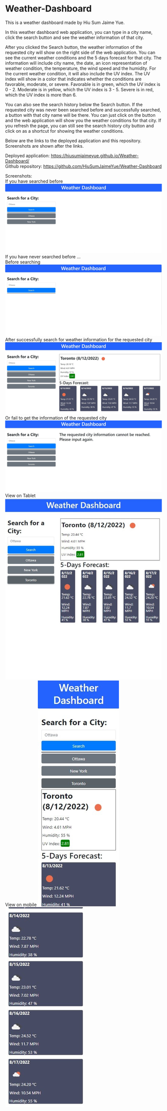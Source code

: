 # Weather-Dashboard

This is a weather dashboard made by Hiu Sum Jaime Yue.    

In this weather dashboard web application, you can type in a city name, click the search button and see the weather information of that city.              

After you clicked the Search button, the weather information of the requested city will show on the right side of the web application. You can see the current weather conditions and the 5 days forecast for that city. The information will include city name, the date, an icon representation of weather condition, the temperature, the wind speed and the humidity. For the current weather condition, it will also include the UV index. The UV index will show in a color that indicates whether the conditions are favorable, moderate, or severe. Favorable is in green, which the UV index is 0 - 2. Moderate is in yellow, which the UV index is 3 - 5. Severe is in red, which the UV index is more than 6.      

You can also see the search history below the Search button. If the requested city was never been searched before and successfully searched, a button with that city name will be there. You can just click on the button and the web application will show you the weather conditions for that city. If you refresh the page, you can still see the search history city button and click on as a shortcut for showing the weather conditions.             

Below are the links to the deployed application and this repository. Screenshots are shown after the links.

Deployed application: https://hiusumjaimeyue.github.io/Weather-Dashboard/        
Github repository: https://github.com/HiuSumJaimeYue/Weather-Dashboard         

Screenshots:     
If you have searched before
![Weather-Dashboard Preview 1](https://github.com/HiuSumJaimeYue/Weather-Dashboard/blob/main/screenshots/weatherDashboardPreview2.jpg "Weather-Dashboard Preview 1")  
If you have never searched before ...       
Before searching 
![Weather-Dashboard Preview 2](https://github.com/HiuSumJaimeYue/Weather-Dashboard/blob/main/screenshots/weatherDashboardPreview1.jpg "Weather-Dashboard Preview 2")            
After successfully search for weather information for the requested city
![Weather-Dashboard Preview 3](https://github.com/HiuSumJaimeYue/Weather-Dashboard/blob/main/screenshots/weatherDashboardPreview3.jpg "Weather-Dashboard Preview 3")       
Or fail to get the information of the requested city   
![Weather-Dashboard Preview 4](https://github.com/HiuSumJaimeYue/Weather-Dashboard/blob/main/screenshots/weatherDashboardPreview4.jpg "Weather-Dashboard Preview 4")      
View on Tablet
![Weather-Dashboard Preview 5](https://github.com/HiuSumJaimeYue/Weather-Dashboard/blob/main/screenshots/weatherDashboardPreview5.jpg "Weather-Dashboard Preview 5")      
View on mobile
![Weather-Dashboard Preview 6](https://github.com/HiuSumJaimeYue/Weather-Dashboard/blob/main/screenshots/weatherDashboardPreview6.jpg "Weather-Dashboard Preview 6")      
![Weather-Dashboard Preview 7](https://github.com/HiuSumJaimeYue/Weather-Dashboard/blob/main/screenshots/weatherDashboardPreview7.jpg "Weather-Dashboard Preview 7")  
